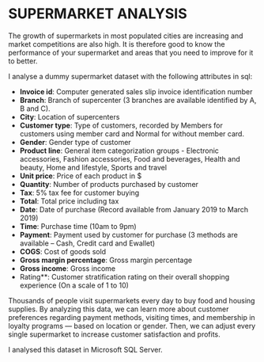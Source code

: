 # SUPERMARKET ANALYSIS

The growth of supermarkets in most populated cities are increasing and market competitions are also high. It is therefore good to know the performance of your supermarket and areas that you need to improve for it to better. 


I analyse a dummy supermarket dataset with the following attributes in sql:
*  **Invoice id**: Computer generated sales slip invoice identification number
* **Branch**: Branch of supercenter (3 branches are available identified by A, B and C).
* **City**: Location of supercenters
* **Customer type**: Type of customers, recorded by Members for customers using member card and Normal for without member card.
* **Gender**: Gender type of customer
* **Product line**: General item categorization groups - Electronic accessories, Fashion accessories, Food and beverages, Health and beauty, Home and lifestyle, Sports and travel
* **Unit price**: Price of each product in $
* **Quantity**: Number of products purchased by customer
* **Tax**: 5% tax fee for customer buying
* **Total**: Total price including tax
* **Date**: Date of purchase (Record available from January 2019 to March 2019)
* **Time**: Purchase time (10am to 9pm)
* **Payment**: Payment used by customer for purchase (3 methods are available – Cash, Credit card and Ewallet)
* **COGS**: Cost of goods sold
* **Gross margin percentage**: Gross margin percentage
* **Gross income**: Gross income
* Rating**: Customer stratification rating on their overall shopping experience (On a scale of 1 to 10)

Thousands of people visit supermarkets every day to buy food and housing supplies. By analyzing this data, we can learn more about customer preferences regarding payment methods, visiting times, and membership in loyalty programs — based on location or gender. Then, we can adjust every single supermarket to increase customer satisfaction and profits.

I analysed this dataset in Microsoft SQL Server.
